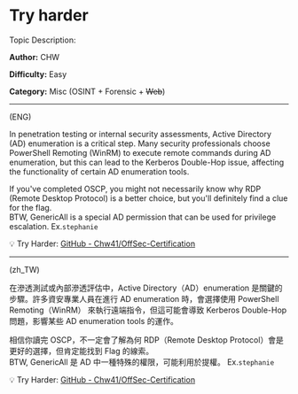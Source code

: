 # Try harder

Topic Description:

**Author:** CHW

**Difficulty:** Easy

**Category:** Misc (OSINT + Forensic + ~~Web~~)
 
---
(ENG)
 
In penetration testing or internal security assessments, Active Directory (AD) enumeration is a critical step. Many security professionals choose PowerShell Remoting (WinRM) to execute remote commands during AD enumeration, but this can lead to the Kerberos Double-Hop issue, affecting the functionality of certain AD enumeration tools.

If you've completed OSCP, you might not necessarily know why RDP (Remote Desktop Protocol) is a better choice, but you'll definitely find a clue for the flag.\
BTW, GenericAll is a special AD permission that can be used for privilege escalation. Ex.`stephanie`

💡 Try Harder: [GitHub - Chw41/OffSec-Certification](https://github.com/Chw41/OffSec-Certification)

---
(zh_TW)

在滲透測試或內部滲透評估中，Active Directory（AD）enumeration 是關鍵的步驟。許多資安專業人員在進行 AD enumeration 時，會選擇使用 PowerShell Remoting（WinRM） 來執行遠端指令，但這可能會導致 Kerberos Double-Hop 問題，影響某些 AD enumeration tools 的運作。

相信你讀完 OSCP，不一定會了解為何 RDP（Remote Desktop Protocol）會是更好的選擇，但肯定能找到 Flag 的線索。\
BTW, GenericAll 是 AD 中一種特殊的權限，可能利用於提權。 Ex.`stephanie`

💡 Try Harder: [GitHub - Chw41/OffSec-Certification](https://github.com/Chw41/OffSec-Certification)

